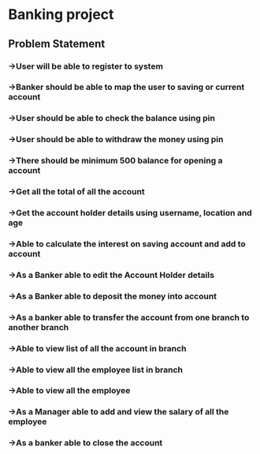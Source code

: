 
# Banking project

## Problem Statement

### ->User will be able to register to system

### ->Banker should be able to map the user to saving or current account

### ->User should be able to check the balance using pin

### ->User should be able to withdraw the money using pin

### ->There should be minimum 500 balance for opening a account 

### ->Get all the total of all the account 

### ->Get the account holder details using username, location and age

### ->Able to calculate the interest on saving account and add to account

### ->As a Banker able to edit the Account Holder details

### ->As a Banker able to deposit the money into account

### ->As a banker able to transfer the account from one branch to another branch 

### ->Able to view list of all the account in branch

### ->Able to view all the employee list in branch

### ->Able to view all the employee

### ->As a Manager able to add and view the salary of all the employee

### ->As a banker able to close the account

